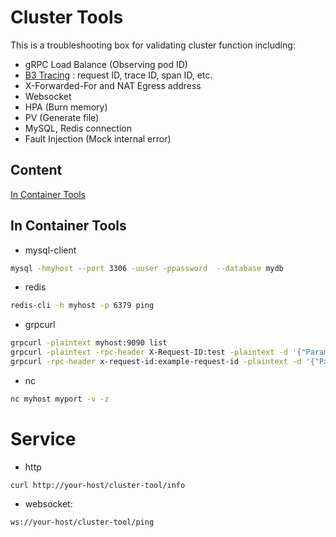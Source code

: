 # Cluster Tools
This is a troubleshooting box for validating cluster function including:

* gRPC Load Balance (Observing pod ID)
* [B3 Tracing](https://github.com/openzipkin/b3-propagation) : request ID, trace ID, span ID, etc.
* X-Forwarded-For and NAT Egress address
* Websocket
* HPA (Burn memory)
* PV (Generate file)
* MySQL, Redis connection
* Fault Injection (Mock internal error)

## Content
[In Container Tools](in-container-tools)

## In Container Tools
* mysql-client 
````sh
mysql -hmyhost --port 3306 -uuser -ppassword  --database mydb
````
* redis
````sh
redis-cli -h myhost -p 6379 ping
````

* grpcurl
````sh
grpcurl -plaintext myhost:9090 list
grpcurl -plaintext -rpc-header X-Request-ID:test -plaintext -d '{"ParamOne": "1", "ParamTwo": "1"}' localhost:8081 observe.ObserveService/GetStatus
grpcurl -rpc-header x-request-id:example-request-id -plaintext -d '{"ParamOne": "1", "ParamTwo": "1"}' myhost:7002 pingpong.PingPongService/PingPongEndpoint
````

* nc
````sh
nc myhost myport -v -z
````

# Service
* http 
```
curl http://your-host/cluster-tool/info
```
* websocket: 
```
ws://your-host/cluster-tool/ping
```

